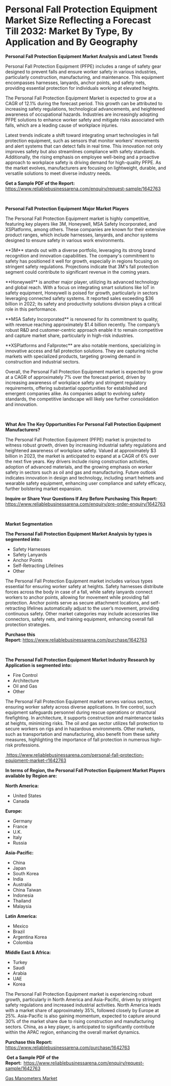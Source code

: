 <p><h1>Personal Fall Protection Equipment Market Size Reflecting a Forecast Till 2032: Market By Type, By Application and By Geography</h1></p><p><strong>Personal Fall Protection Equipment Market Analysis and Latest Trends</strong></p>
<p><p>Personal Fall Protection Equipment (PFPE) includes a range of safety gear designed to prevent falls and ensure worker safety in various industries, particularly construction, manufacturing, and maintenance. This equipment encompasses harnesses, lanyards, anchor points, and safety nets, providing essential protection for individuals working at elevated heights.</p><p>The Personal Fall Protection Equipment Market is expected to grow at a CAGR of 12.1% during the forecast period. This growth can be attributed to increasing safety regulations, technological advancements, and heightened awareness of occupational hazards. Industries are increasingly adopting PFPE solutions to enhance worker safety and mitigate risks associated with falls, which are a leading cause of workplace injuries.</p><p>Latest trends indicate a shift toward integrating smart technologies in fall protection equipment, such as sensors that monitor workers' movements and alert systems that can detect falls in real time. This innovation not only improves safety but also streamlines compliance with safety standards. Additionally, the rising emphasis on employee well-being and a proactive approach to workplace safety is driving demand for high-quality PFPE. As the market evolves, manufacturers are focusing on lightweight, durable, and versatile solutions to meet diverse industry needs.</p></p>
<p><strong>Get a Sample PDF of the Report:&nbsp;</strong> <a href="https://www.reliablebusinessarena.com/enquiry/request-sample/1642763?utm_campaign=3013&utm_medium=2&utm_source=Github&utm_content=ia&utm_term=10042025&utm_id=personal-fall-protection-equipment">https://www.reliablebusinessarena.com/enquiry/request-sample/1642763</a></p>
<p>&nbsp;</p>
<p><strong>Personal Fall Protection Equipment Major Market Players</strong></p>
<p><p>The Personal Fall Protection Equipment market is highly competitive, featuring key players like 3M, Honeywell, MSA Safety Incorporated, and XSPlatforms, among others. These companies are known for their extensive product ranges, which include harnesses, lanyards, and anchor systems designed to ensure safety in various work environments.</p><p>**3M** stands out with a diverse portfolio, leveraging its strong brand recognition and innovation capabilities. The company's commitment to safety has positioned it well for growth, especially in regions focusing on stringent safety regulations. Projections indicate that 3M's fall protection segment could contribute to significant revenue in the coming years.</p><p>**Honeywell** is another major player, utilizing its advanced technology and global reach. With a focus on integrating smart solutions like IoT in safety equipment, Honeywell is poised for growth, particularly in sectors leveraging connected safety systems. It reported sales exceeding $36 billion in 2022; its safety and productivity solutions division plays a critical role in this performance.</p><p>**MSA Safety Incorporated** is renowned for its commitment to quality, with revenue reaching approximately $1.4 billion recently. The company’s robust R&D and customer-centric approach enable it to remain competitive and capture market share, particularly in high-risk industries.</p><p>**XSPlatforms and Fallprotec** are also notable mentions, specializing in innovative access and fall protection solutions. They are capturing niche markets with specialized products, targeting growing demand in construction and industrial sectors.</p><p>Overall, the Personal Fall Protection Equipment market is expected to grow at a CAGR of approximately 7% over the forecast period, driven by increasing awareness of workplace safety and stringent regulatory requirements, offering substantial opportunities for established and emergent companies alike. As companies adapt to evolving safety standards, the competitive landscape will likely see further consolidation and innovation.</p></p>
<p>&nbsp;</p>
<p><strong>What Are The Key Opportunities For Personal Fall Protection Equipment Manufacturers?</strong></p>
<p><p>The Personal Fall Protection Equipment (PFPE) market is projected to witness robust growth, driven by increasing industrial safety regulations and heightened awareness of workplace safety. Valued at approximately $3 billion in 2023, the market is anticipated to expand at a CAGR of 6% over the next five years. Key drivers include rising construction activities, adoption of advanced materials, and the growing emphasis on worker safety in sectors such as oil and gas and manufacturing. Future outlook indicates innovation in design and technology, including smart helmets and wearable safety equipment, enhancing user compliance and safety efficacy, further bolstering market expansion.</p></p>
<p><strong>Inquire or Share Your Questions If Any Before Purchasing This Report:</strong> <a href="https://www.reliablebusinessarena.com/enquiry/pre-order-enquiry/1642763?utm_campaign=3013&utm_medium=2&utm_source=Github&utm_content=ia&utm_term=10042025&utm_id=personal-fall-protection-equipment">https://www.reliablebusinessarena.com/enquiry/pre-order-enquiry/1642763</a></p>
<p>&nbsp;</p>
<p><strong>Market Segmentation</strong></p>
<p><strong>The Personal Fall Protection Equipment Market Analysis by types is segmented into:</strong></p>
<p><ul><li>Safety Harnesses</li><li>Safety Lanyards</li><li>Anchor Points</li><li>Self-Retracting Lifelines</li><li>Other</li></ul></p>
<p><p>The Personal Fall Protection Equipment market includes various types essential for ensuring worker safety at heights. Safety harnesses distribute forces across the body in case of a fall, while safety lanyards connect workers to anchor points, allowing for movement while providing fall protection. Anchor points serve as secure attachment locations, and self-retracting lifelines automatically adjust to the user’s movement, providing continuous safety. Other market categories may include accessories like connectors, safety nets, and training equipment, enhancing overall fall protection strategies.</p></p>
<p><strong>Purchase this Report:&nbsp;</strong><a href="https://www.reliablebusinessarena.com/purchase/1642763?utm_campaign=3013&utm_medium=2&utm_source=Github&utm_content=ia&utm_term=10042025&utm_id=personal-fall-protection-equipment">https://www.reliablebusinessarena.com/purchase/1642763</a></p>
<p>&nbsp;</p>
<p><strong>The Personal Fall Protection Equipment Market Industry Research by Application is segmented into:</strong></p>
<p><ul><li>Fire Control</li><li>Architecture</li><li>Oil and Gas</li><li>Other</li></ul></p>
<p><p>The Personal Fall Protection Equipment market serves various sectors, ensuring worker safety across diverse applications. In fire control, such equipment safeguards personnel during rescue operations or structural firefighting. In architecture, it supports construction and maintenance tasks at heights, minimizing risks. The oil and gas sector utilizes fall protection to secure workers on rigs and in hazardous environments. Other markets, such as transportation and manufacturing, also benefit from these safety measures, highlighting the importance of fall protection in numerous high-risk professions.</p></p>
<p><a href="https://www.reliablebusinessarena.com/personal-fall-protection-equipment-market-r1642763?utm_campaign=3013&utm_medium=2&utm_source=Github&utm_content=ia&utm_term=10042025&utm_id=personal-fall-protection-equipment">&nbsp;https://www.reliablebusinessarena.com/personal-fall-protection-equipment-market-r1642763</a></p>
<p><strong>In terms of Region, the Personal Fall Protection Equipment Market Players available by Region are:</strong></p>
<p>
    <p> <strong> North America: </strong>
        <ul>
            <li>United States</li>
            <li>Canada</li>
        </ul>
        </p> 
    <p> <strong> Europe: </strong>
        <ul>
            <li>Germany</li>
            <li>France</li>
            <li>U.K.</li>
            <li>Italy</li>
            <li>Russia</li>
        </ul>
        </p> 
    <p> <strong> Asia-Pacific: </strong>
        <ul>
            <li>China</li>
            <li>Japan</li>
            <li>South Korea</li>
            <li>India</li>
            <li>Australia</li>
            <li>China Taiwan</li>
            <li>Indonesia</li>
            <li>Thailand</li>
            <li>Malaysia</li>
        </ul>
        </p> 
    <p> <strong> Latin America: </strong>
        <ul>
            <li>Mexico</li>
            <li>Brazil</li>
            <li>Argentina Korea</li>
            <li>Colombia</li>
        </ul>
        </p> 
    <p> <strong> Middle East & Africa: </strong>
        <ul>
            <li>Turkey</li>
            <li>Saudi</li>
            <li>Arabia</li>
            <li>UAE</li>
            <li>Korea</li>
        </ul>
    </p>
    </p>
<p><p>The Personal Fall Protection Equipment market is experiencing robust growth, particularly in North America and Asia-Pacific, driven by stringent safety regulations and increased industrial activities. North America leads with a market share of approximately 35%, followed closely by Europe at 25%. Asia-Pacific is also gaining momentum, expected to capture around 30% of the market share due to rising construction and manufacturing sectors. China, as a key player, is anticipated to significantly contribute within the APAC region, enhancing the overall market dynamics.</p></p>
<p><strong>Purchase this Report: </strong><a href="https://www.reliablebusinessarena.com/purchase/1642763?utm_campaign=3013&utm_medium=2&utm_source=Github&utm_content=ia&utm_term=10042025&utm_id=personal-fall-protection-equipment">https://www.reliablebusinessarena.com/purchase/1642763</a></p>
<p>&nbsp;<strong>Get a Sample PDF of the Report:&nbsp;&nbsp;</strong><a href="https://www.reliablebusinessarena.com/enquiry/request-sample/1642763?utm_campaign=3013&utm_medium=2&utm_source=Github&utm_content=ia&utm_term=10042025&utm_id=personal-fall-protection-equipment">https://www.reliablebusinessarena.com/enquiry/request-sample/1642763</a></p>
<p><strong></strong></p>
<p><p><a href="https://github.com/bloggglazaie/Market-Research-Report-List-1/blob/main/gas-manometers-market.md?utm_campaign=3013&utm_medium=2&utm_source=Github&utm_content=ia&utm_term=10042025&utm_id=personal-fall-protection-equipment">Gas Manometers Market</a></p></p>